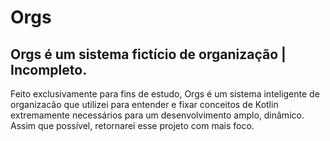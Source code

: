 # Orgs
Orgs é um sistema fictício de organização | Incompleto.
-------------------------------------------------------
Feito exclusivamente para fins de estudo, Orgs é um sistema inteligente de organizacão que utilizei para entender e fixar conceitos de Kotlin extremamente necessários para um desenvolvimento amplo, dinâmico.
Assim que possível, retornarei esse projeto com mais foco.
